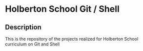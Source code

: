 # Holberton School Git / Shell

## Description
This is the repository of the projects realized for Holberton School curriculum on Git and Shell
